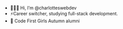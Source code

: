 - 👩🏽‍💻 Hi, I’m @charlotteswebdev
- ⚡Career switcher, studying full-stack development.
- 🍁 Code First Girls Autumn alumni

<!---
charlotteswebdev/charlotteswebdev is a ✨ special ✨ repository because its `README.md` (this file) appears on your GitHub profile.
You can click the Preview link to take a look at your changes.
--->
